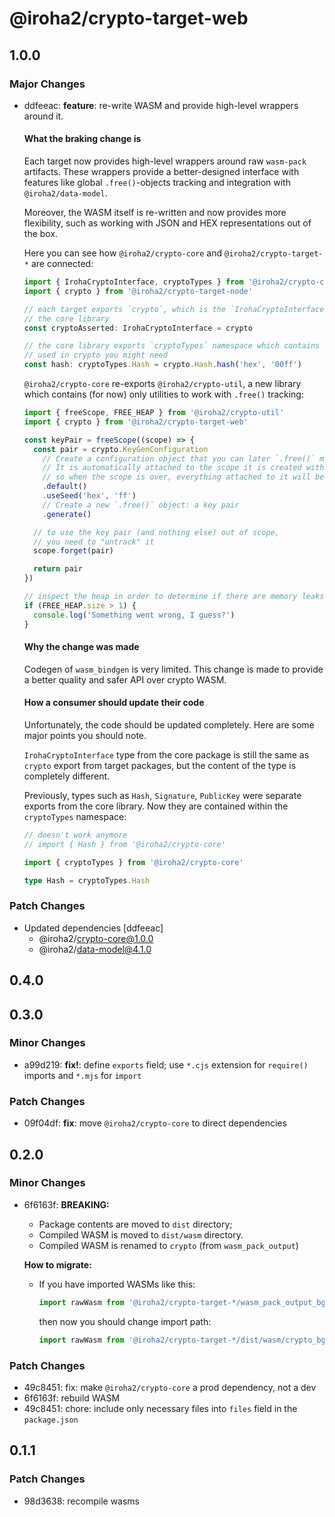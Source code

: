 # @iroha2/crypto-target-web

## 1.0.0

### Major Changes

- ddfeeac: **feature**: re-write WASM and provide high-level wrappers around it.

  #### What the braking change is

  Each target now provides high-level wrappers around raw `wasm-pack` artifacts. These wrappers provide a better-designed interface with features like global `.free()`-objects tracking and integration with `@iroha2/data-model`.

  Moreover, the WASM itself is re-written and now provides more flexibility, such as working with JSON and HEX representations out of the box.

  Here you can see how `@iroha2/crypto-core` and `@iroha2/crypto-target-*` are connected:

  ```ts
  import { IrohaCryptoInterface, cryptoTypes } from '@iroha2/crypto-core'
  import { crypto } from '@iroha2/crypto-target-node'

  // each target exports `crypto`, which is the `IrohaCryptoInterface` type from
  // the core library
  const cryptoAsserted: IrohaCryptoInterface = crypto

  // the core library exports `cryptoTypes` namespace which contains all the types
  // used in crypto you might need
  const hash: cryptoTypes.Hash = crypto.Hash.hash('hex', '00ff')
  ```

  `@iroha2/crypto-core` re-exports `@iroha2/crypto-util`, a new library which contains (for now) only utilities to work with `.free()` tracking:

  ```ts
  import { freeScope, FREE_HEAP } from '@iroha2/crypto-util'
  import { crypto } from '@iroha2/crypto-target-web'

  const keyPair = freeScope((scope) => {
    const pair = crypto.KeyGenConfiguration
      // Create a configuration object that you can later `.free()` manually.
      // It is automatically attached to the scope it is created within,
      // so when the scope is over, everything attached to it will be freed.
      .default()
      .useSeed('hex', 'ff')
      // Create a new `.free()` object: a key pair
      .generate()

    // to use the key pair (and nothing else) out of scope,
    // you need to "untrack" it
    scope.forget(pair)

    return pair
  })

  // inspect the heap in order to determine if there are memory leaks
  if (FREE_HEAP.size > 1) {
    console.log('Something went wrong, I guess?')
  }
  ```

  #### Why the change was made

  Codegen of `wasm_bindgen` is very limited. This change is made to provide a better quality and safer API over crypto WASM.

  #### How a consumer should update their code

  Unfortunately, the code should be updated completely. Here are some major points you should note.

  `IrohaCryptoInterface` type from the core package is still the same as `crypto` export from target packages, but the content of the type is completely different.

  Previously, types such as `Hash`, `Signature`, `PublicKey` were separate exports from the core library. Now they are contained within the `cryptoTypes` namespace:

  ```ts
  // doesn't work anymore
  // import { Hash } from '@iroha2/crypto-core'

  import { cryptoTypes } from '@iroha2/crypto-core'

  type Hash = cryptoTypes.Hash
  ```

### Patch Changes

- Updated dependencies [ddfeeac]
  - @iroha2/crypto-core@1.0.0
  - @iroha2/data-model@4.1.0

## 0.4.0

## 0.3.0

### Minor Changes

- a99d219: **fix!**: define `exports` field; use `*.cjs` extension for `require()` imports and `*.mjs` for `import`

### Patch Changes

- 09f04df: **fix**: move `@iroha2/crypto-core` to direct dependencies

## 0.2.0

### Minor Changes

- 6f6163f: **BREAKING:**

  - Package contents are moved to `dist` directory;
  - Compiled WASM is moved to `dist/wasm` directory.
  - Compiled WASM is renamed to `crypto` (from `wasm_pack_output`)

  **How to migrate:**

  - If you have imported WASMs like this:

    ```ts
    import rawWasm from '@iroha2/crypto-target-*/wasm_pack_output_bg.wasm'
    ```

    then now you should change import path:

    ```ts
    import rawWasm from '@iroha2/crypto-target-*/dist/wasm/crypto_bg.wasm'
    ```

### Patch Changes

- 49c8451: fix: make `@iroha2/crypto-core` a prod dependency, not a dev
- 6f6163f: rebuild WASM
- 49c8451: chore: include only necessary files into `files` field in the `package.json`

## 0.1.1

### Patch Changes

- 98d3638: recompile wasms
